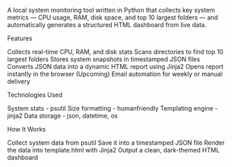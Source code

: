 A local system monitoring tool written in Python that collects key system metrics — CPU usage, RAM, disk space, and top 10 largest folders — and automatically generates a structured HTML dashboard from live data.

Features

Collects real-time CPU, RAM, and disk stats
Scans directories to find top 10 largest folders
Stores system snapshots in timestamped JSON files
Converts JSON data into a dynamic HTML report using Jinja2
Opens report instantly in the browser
(Upcoming) Email automation for weekly or manual delivery


Technologies Used

System stats -	psutil
Size formatting -	humanfriendly
Templating engine -	jinja2
Data storage - json, datetime, os


How It Works

Collect system data from psutil
Save it into a timestamped JSON file
Render the data into template.html with Jinja2
Output a clean, dark-themed HTML dashboard
